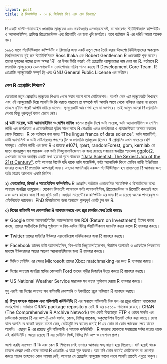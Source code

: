 ```yaml
---
layout: post
title: R কিকস্টার্টার - ০০ R জিনিসটা কি? এবং কেন শিখবো?
---
```


R একটি মাল্টি-প্যারাডাইম প্রোগ্রামিং ল্যাঙ্গুয়েজ এবং সফটওয়্যার এনভায়রনমেন্ট, যা সাধারণত স্ট্যাটিস্টিক্যাল কম্পিউটিং ও অ্যানালাইসিস, গ্রাফিক্স রিপ্রেজেন্টেশন এবং রিপোর্টিং  এর জন্য খুবি জনপ্রিয়। তবে বর্তমানে R এর পরিধি আরো অনেক বড়।

১৯৯৩ সালে স্ট্যাটিস্টিক্যাল কম্পিউটিং ও রিসার্চের জন্য একটি নতুন ক্ষেত্র তৈরি করার উদ্দেশ্যে নিউজিল্যান্ডের অকল্যান্ড বিশ্ববিদ্যালয়ের দুই জন স্ট্যাটিস্টিসিয়ান Ross Ihaka এবং  Robert Gentleman R প্রোজেক্টটি শুরু করেন। তাদের দুজনের নামের প্রথম অক্ষর 'R' এর উপর ভিত্তি করেই এই প্রোগ্রামিং ল্যাঙ্গুয়েজের নাম দেয়া হয় R.  বর্তমানে R প্রোগ্রামিং ল্যাঙ্গুয়েজের ডেভলপমেন্ট ও দেখাশোনার দায়িত্ব পালন করছে R Development Core Team. R প্রোগ্রামিং ল্যাঙ্গুয়েজটি সম্পূর্ণ ফ্রি এবং  GNU General Public License এর অধীনে।

### কেন R প্রোগ্রামিং শিখবো?

যেকোনো নতুন প্রোগ্রামিং ল্যঙ্গুয়েজ শিখতে গেলে সবার আগে লাগে মোটিভেশন। আপনি কেন এই ল্যঙ্গুয়েজটি শিখছেন এবং এই ল্যাঙ্গুয়েজটি দিয়ে আপনি কি কি করতে পারবেন তা সম্পর্কে যদি আপনি আগে থেকে পরিষ্কার ধারনা না রাখেন তাহলে দু’দিন পরেই আপনি হারিয়ে যাবেন। ল্যাঙ্গুয়েজটি আর শেখা হবে না আপনার। তাই আসুন আমরা R প্রোগ্রামিং শেখার কিছু গুরুত্বপূর্ণ কারণ জেনে নেই।

**১) ডাটা সায়েন্স, ডাটা অ্যানালাইসিস ও মেশিন লার্নিংঃ** বর্তমান প্রযুক্তি বিশ্বে ডাটা সায়েন্স, ডাটা অ্যানালাইসিস ও মেশিন লার্নিং এর জনপ্রিয়তা ও প্রয়োজনীয়তা বৃদ্ধির সাথে সাথে R প্রোগ্রামিং এরও জনপ্রিয়তা ও প্রয়োজনীয়তা অসম্ভব রকমের বেড়ে গিয়েছে। R কে বর্তমানে বলা হচ্ছে "The lingua franca of data science". ডাটা সায়েন্টিস্ট, ডাটা অ্যানালিস্ট ও ডাটা মাইনারদের পছন্দের টুল ও প্রোগ্রামিং ল্যাঙ্গুয়েজ হিসেবে R প্রোগ্রামিং এখন সবচেয়ে বেশি সমাদৃত। মেশিন লার্নিং এর জন্য R এ রয়েছে e1071, rpart, randomForest, gbm, kernlab এর মতো পাওারফুল সব প্যাকেজ এবং ডাটা ভিজ্যুয়ালাইজেশন এর জন্য রয়েছে সবচেয়ে জনপ্রিয় প্যাকেজ ggplot2. এখনকার অনেক জনপ্রিয় একটি কথা হয়তো শুনে থাকবেন ["Data Scientist: The Sexiest Job of the 21st Century"](https://hbr.org/2012/10/data-scientist-the-sexiest-job-of-the-21st-century/ar/). তাই আপনার টার্গেট যদি থাকে ডাটা সায়েন্টিস্ট, ডাটা অ্যানালিস্ট কিংবা মেশিন লার্নিং ইঞ্জিনিয়ার হওয়ার তাহলে R প্রোগ্রামিং আপনারই জন্য। এছাড়া আপনি যদি একজন স্ট্যাটিস্টিসিয়ান হন তাহলেতো R আপনার জন্য অতি মাত্রায় আবশ্যক একটি জিনিস।

**২) একাডেমিয়া, রিসার্চ ও সায়েন্টেফিক কম্পিউটিংঃ** R প্রোগ্রামিং বর্তমানে একাডেমিক সায়েন্টিস্ট ও রিসার্চারদের মধ্যে অন্যতম জনপ্রিয় ল্যাঙ্গুয়েজ। যেকোন রিসার্চেই আপনাকে ডাটা অ্যানালাইসিস, রিপ্রেজেন্টেশন ও রিপোর্টিং করতেই হবে এবং এসব কাজের জন্য R এর জুড়ি নেই। এছাড়া সায়েন্টেফিক কম্পিউটং এর জন্য R এ রয়েছে অনেক পাওারফুল ও এফিসিয়েন্ট প্যাকেজ। PhD রিসার্চারদের জন্য অন্যতম গুরুত্বপূর্ণ একটি টুল  হল R.

**৩) বিশ্বের নামিদামী সব কোম্পানিরা R ব্যাবহার করছে এবং প্রচুর চাকরির ক্ষেত্র তৈরি করছেঃ**

  ☛ Google তাদের অ্যাডভার্টাইজিং ক্যাম্পেইনের জন্য ROI (Return on Investment) হিসেব করার কাজে, তাদের অর্থনৈতিক বিভিন্ন পূর্বাভাস ও বিগ-ডাটার বিভিন্ন স্ট্যাটিস্টিক্যাল মডেলিং করার কাজে R ব্যাবহার করছে।
  
  ☛ Twitter তাদের সাইটের ইউজার এক্সপেরিয়েন্স মনিটর করার জন্য R ব্যাবহার করছে।
  
  ☛ Facebook তাদের ডাটা অ্যানালাইসিস, বিগ-ডাটা ভিজ্যুয়ালাইজেশন, স্ট্যাটাস আপডেট ও প্রোফাইল পিকচারের মাধ্যমে ইউজারদের আচার আচরণ অ্যানালাইসিসের জন্য R ব্যাবহার করছে।
  
  ☛ ভিডিও গেইমিং এর ক্ষেত্রে Microsoft তাদের Xbox matchmaking এর জন্য R ব্যাবহার করছে।
  
  ☛ বিশ্বের অন্যতম জনপ্রিয় মটোর কোম্পানি Ford তাদের গাড়ীর ডিজাইন উন্নত করতে  R ব্যাবহার করছে।
  
  ☛ US National Weather Service মারাত্মক সব বন্যার পূর্ভাবাস দেয়ায় R ব্যাবহার করছে।

শুধু এরাই নয় বিশ্বের অন্যান্য সব নামিদামী কোম্পানি ও ইন্ডাস্ট্রিতে প্রচুর পরিমাণে R ব্যাবহার করছে।

**৪) বিপুল সংখ্যক প্যাকেজ এবং শক্তিশালী কমিউনিটিঃ** R এর অন্যতম শক্তিশালী দিক হল এর প্রচুর পরিমাণ প্যাকেজের সংগ্রহশালা। বর্তমানে CRAN package repository তেই R এর ৮৫০০+ প্যাকেজ রয়েছে। CRAN (The Comprehensive R Archive Network) হল একটি বিশ্বজোড়া FTP ও ওয়েব সার্ভার এর নেটওয়ার্ক যেখানে R এর আপ-টু-ডেট ভার্সন, কোড, বিভিন্ন প্যাকেজ, ডকুমেন্টেশন ইত্যাদি স্টোর করা আছে। দেখা যাবে আপনি যে কাজই করতে যাননা কেন, মোটামুটি সব কাজের জন্যই R এর কোন না কোন প্যাকেজ পেয়ে যাবেন আপনি। এছাড়া R এর রয়েছে খুবি শক্তিশালী ও সহায়ক কমিউনিটি। R সংক্রান্ত যেকোনো সহায়তায় সর্বদা জাগ্রত থাকে এই কমিউনিটি। আরো রয়েছে R এর মেইলিং লিস্ট, বিভিন্ন মিট আপ ও সোশ্যাল গ্রুপ।

আশা করছি এতক্ষণে R কি এবং কেন R শিখবেন সেই ব্যাপারে আপনার স্বচ্ছ ধারণা হয়ে গিয়েছে। যদি হয়েই থাকে তাহলে নেক্সট পোষ্ট থেকে আমরা R প্রোগ্রামিং এ যাত্রা শুরু করবো। আর যদি কোন ভাবেই মোটিভেশন না জোগাড় করতে পারেন তাহলেও কোন সমস্যা নেই, আপনার যে প্রোগ্রামিং ল্যাঙ্গুয়েজ ভালো লাগে আপনি তাতেই এগুতে থাকুন।
